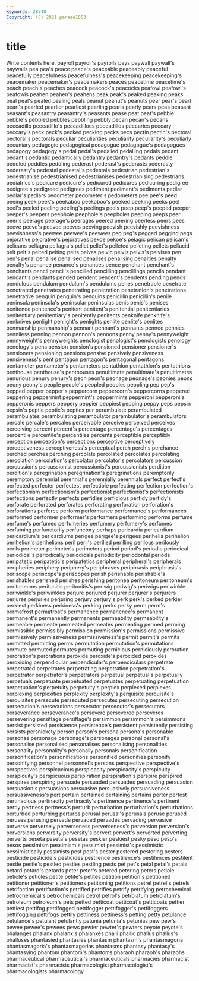 ```yaml
---
Keywords: 28548
Copyright: (C) 2021 parsee1053
---
```


# title

Write contents here.
 payroll payroll's
payrolls pays paywall paywall's paywalls pea pea's peace peace's peaceable
peaceably peaceful peacefully peacefulness peacefulness's peacekeeping peacekeeping's peacemaker peacemaker's peacemakers
peaces peacetime peacetime's peach peach's peaches peacock peacock's peacocks peafowl
peafowl's peafowls peahen peahen's peahens peak peak's peaked peaking peaks
peal peal's pealed pealing peals peanut peanut's peanuts pear pear's
pearl pearl's pearled pearlier pearliest pearling pearls pearly pears peas
peasant peasant's peasantry peasantry's peasants pease peat peat's pebble pebble's
pebbled pebbles pebbling pebbly pecan pecan's pecans peccadillo peccadillo's peccadilloes
peccadillos peccaries peccary peccary's peck peck's pecked pecking pecks pecs
pectin pectin's pectoral pectoral's pectorals peculiar peculiarities peculiarity peculiarity's peculiarly
pecuniary pedagogic pedagogical pedagogue pedagogue's pedagogues pedagogy pedagogy's pedal pedal's
pedalled pedalling pedals pedant pedant's pedantic pedantically pedantry pedantry's pedants
peddle peddled peddles peddling pederast pederast's pederasts pederasty pederasty's pedestal
pedestal's pedestals pedestrian pedestrian's pedestrianise pedestrianised pedestrianises pedestrianising pedestrians pediatrics's
pedicure pedicure's pedicured pedicures pedicuring pedigree pedigree's pedigreed pedigrees pediment
pediment's pediments pedlar pedlar's pedlars pedometer pedometer's pedometers pee pee's
peed peeing peek peek's peekaboo peekaboo's peeked peeking peeks peel
peel's peeled peeling peeling's peelings peels peep peep's peeped peeper
peeper's peepers peephole peephole's peepholes peeping peeps peer peer's peerage
peerage's peerages peered peering peerless peers pees peeve peeve's peeved
peeves peeving peevish peevishly peevishness peevishness's peewee peewee's peewees peg
peg's pegged pegging pegs pejorative pejorative's pejoratives pekoe pekoe's pelagic
pelican pelican's pelicans pellagra pellagra's pellet pellet's pelleted pelleting pellets
pellucid pelt pelt's pelted pelting pelts pelves pelvic pelvis pelvis's
pelvises pen pen's penal penalise penalised penalises penalising penalties penalty
penalty's penance penance's penances pence penchant penchant's penchants pencil pencil's
pencilled pencilling pencillings pencils pendant pendant's pendants pended pendent pendent's
pendents pending pends pendulous pendulum pendulum's pendulums penes penetrable penetrate
penetrated penetrates penetrating penetration penetration's penetrations penetrative penguin penguin's penguins
penicillin penicillin's penile peninsula peninsula's peninsular peninsulas penis penis's penises
penitence penitence's penitent penitent's penitential penitentiaries penitentiary penitentiary's penitently penitents
penknife penknife's penknives penlight penlight's penlights penlite penlite's penlites penmanship
penmanship's pennant pennant's pennants penned pennies penniless penning pennon pennon's
pennons penny penny's pennyweight pennyweight's pennyweights penologist penologist's penologists penology
penology's pens pension pension's pensioned pensioner pensioner's pensioners pensioning pensions
pensive pensively pensiveness pensiveness's pent pentagon pentagon's pentagonal pentagons pentameter
pentameter's pentameters pentathlon pentathlon's pentathlons penthouse penthouse's penthouses penultimate penultimate's
penultimates penurious penury penury's peon peon's peonage peonage's peonies peons
peony peony's people people's peopled peoples peopling pep pep's pepped
pepper pepper's peppercorn peppercorn's peppercorns peppered peppering peppermint peppermint's peppermints
pepperoni pepperoni's pepperonis peppers peppery peppier peppiest pepping peppy peps
pepsin pepsin's peptic peptic's peptics per perambulate perambulated perambulates perambulating
perambulator perambulator's perambulators percale percale's percales perceivable perceive perceived perceives
perceiving percent percent's percentage percentage's percentages percentile percentile's percentiles percents
perceptible perceptibly perception perception's perceptions perceptive perceptively perceptiveness perceptiveness's perceptual
perch perch's perchance perched perches perching percolate percolated percolates percolating
percolation percolation's percolator percolator's percolators percussion percussion's percussionist percussionist's percussionists
perdition perdition's peregrination peregrination's peregrinations peremptorily peremptory perennial perennial's perennially
perennials perfect perfect's perfected perfecter perfectest perfectible perfecting perfection perfection's
perfectionism perfectionism's perfectionist perfectionist's perfectionists perfections perfectly perfects perfidies perfidious
perfidy perfidy's perforate perforated perforates perforating perforation perforation's perforations perforce
perform performance performance's performances performed performer performer's performers performing performs
perfume perfume's perfumed perfumeries perfumery perfumery's perfumes perfuming perfunctorily perfunctory
perhaps pericardia pericardium pericardium's pericardiums perigee perigee's perigees perihelia perihelion
perihelion's perihelions peril peril's perilled perilling perilous perilously perils perimeter
perimeter's perimeters period period's periodic periodical periodical's periodically periodicals periodicity
periodontal periods peripatetic peripatetic's peripatetics peripheral peripheral's peripherals peripheries periphery
periphery's periphrases periphrasis periphrasis's periscope periscope's periscopes perish perishable perishable's
perishables perished perishes perishing peritonea peritoneum peritoneum's peritoneums peritonitis peritonitis's
periwig periwig's periwigs periwinkle periwinkle's periwinkles perjure perjured perjurer perjurer's
perjurers perjures perjuries perjuring perjury perjury's perk perk's perked perkier
perkiest perkiness perkiness's perking perks perky perm perm's permafrost permafrost's
permanence permanence's permanent permanent's permanently permanents permeability permeability's permeable permeate
permeated permeates permeating permed perming permissible permissibly permission permission's permissions
permissive permissively permissiveness permissiveness's permit permit's permits permitted permitting perms
permutation permutation's permutations permute permuted permutes permuting pernicious perniciously peroration
peroration's perorations peroxide peroxide's peroxided peroxides peroxiding perpendicular perpendicular's perpendiculars
perpetrate perpetrated perpetrates perpetrating perpetration perpetration's perpetrator perpetrator's perpetrators perpetual
perpetual's perpetually perpetuals perpetuate perpetuated perpetuates perpetuating perpetuation perpetuation's perpetuity
perpetuity's perplex perplexed perplexes perplexing perplexities perplexity perplexity's perquisite perquisite's
perquisites persecute persecuted persecutes persecuting persecution persecution's persecutions persecutor persecutor's
persecutors perseverance perseverance's persevere persevered perseveres persevering persiflage persiflage's persimmon
persimmon's persimmons persist persisted persistence persistence's persistent persistently persisting persists
persnickety person person's persona persona's personable personae personage personage's personages
personal personal's personalise personalised personalises personalising personalities personality personality's personally
personals personification personification's personifications personified personifies personify personifying personnel personnel's
persons perspective perspective's perspectives perspicacious perspicacity perspicacity's perspicuity perspicuity's perspicuous
perspiration perspiration's perspire perspired perspires perspiring persuade persuaded persuades persuading
persuasion persuasion's persuasions persuasive persuasively persuasiveness persuasiveness's pert pertain pertained
pertaining pertains perter pertest pertinacious pertinacity pertinacity's pertinence pertinence's pertinent
pertly pertness pertness's perturb perturbation perturbation's perturbations perturbed perturbing perturbs
perusal perusal's perusals peruse perused peruses perusing pervade pervaded pervades
pervading pervasive perverse perversely perverseness perverseness's perversion perversion's perversions perversity
perversity's pervert pervert's perverted perverting perverts peseta peseta's pesetas peskier
peskiest pesky peso peso's pesos pessimism pessimism's pessimist pessimist's pessimistic
pessimistically pessimists pest pest's pester pestered pestering pesters pesticide pesticide's
pesticides pestilence pestilence's pestilences pestilent pestle pestle's pestled pestles pestling
pests pet pet's petal petal's petals petard petard's petards peter
peter's petered petering peters petiole petiole's petioles petite petite's petites
petition petition's petitioned petitioner petitioner's petitioners petitioning petitions petrel petrel's
petrels petrifaction petrifaction's petrified petrifies petrify petrifying petrochemical petrochemical's petrochemicals
petrol petrol's petrolatum petrolatum's petroleum petroleum's pets petted petticoat petticoat's
petticoats pettier pettiest pettifog pettifogged pettifogger pettifogger's pettifoggers pettifogging pettifogs
pettily pettiness pettiness's petting petty petulance petulance's petulant petulantly petunia
petunia's petunias pew pew's pewee pewee's pewees pews pewter pewter's
pewters peyote peyote's phalanges phalanx phalanx's phalanxes phalli phallic phallus
phallus's phalluses phantasied phantasies phantasm phantasm's phantasmagoria phantasmagoria's phantasmagorias phantasms
phantasy phantasy's phantasying phantom phantom's phantoms pharaoh pharaoh's pharaohs pharmaceutical
pharmaceutical's pharmaceuticals pharmacies pharmacist pharmacist's pharmacists pharmacologist pharmacologist's pharmacologists pharmacology
